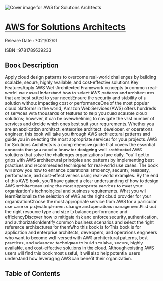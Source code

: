 ![Cover image for AWS for Solutions Architects](https://imgdetail.ebookreading.net/cover/cover/202109/EB9781789539233.jpg)

[AWS for Solutions Architects](https://ebookreading.net/view/book/AWS+for+Solutions+Architects-EB9781789539233_1.html "AWS for Solutions Architects")
====================================================================================================================

Release Date : 2021/02/01

ISBN : 9781789539233

Book Description
-----------------

Apply cloud design patterns to overcome real-world challenges by building scalable, secure, highly available, and cost-effective solutions
Key FeaturesApply AWS Well-Architected Framework concepts to common real-world use casesUnderstand how to select AWS patterns and architectures that are best suited to your needsEnsure the security and stability of a solution without impacting cost or performanceOne of the most popular cloud platforms in the world, Amazon Web Services (AWS) offers hundreds of services with thousands of features to help you build scalable cloud solutions; however, it can be overwhelming to navigate the vast number of services and decide which ones best suit your requirements. Whether you are an application architect, enterprise architect, developer, or operations engineer, this book will take you through AWS architectural patterns and guide you in selecting the most appropriate services for your projects.
AWS for Solutions Architects is a comprehensive guide that covers the essential concepts that you need to know for designing well-architected AWS solutions that solve the challenges organizations face daily. You'll get to grips with AWS architectural principles and patterns by implementing best practices and recommended techniques for real-world use cases. The book will show you how to enhance operational efficiency, security, reliability, performance, and cost-effectiveness using real-world examples.
By the end of this AWS book, you'll have gained a clear understanding of how to design AWS architectures using the most appropriate services to meet your organization's technological and business requirements.
What you will learnRationalize the selection of AWS as the right cloud provider for your organizationChoose the most appropriate service from AWS for a particular use case or projectImplement change and operations managementFind out the right resource type and size to balance performance and efficiencyDiscover how to mitigate risk and enforce security, authentication, and authorizationIdentify common business scenarios and select the right reference architectures for themWho this book is forThis book is for application and enterprise architects, developers, and operations engineers who want to become well-versed with AWS architectural patterns, best practices, and advanced techniques to build scalable, secure, highly available, and cost-effective solutions in the cloud. Although existing AWS users will find this book most useful, it will also help potential users understand how leveraging AWS can benefit their organization.


Table of Contents
-----------------

